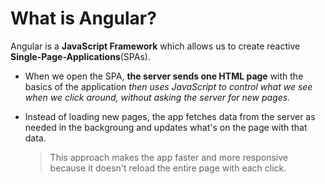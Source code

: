 # What is Angular?

Angular is a **JavaScript Framework** which allows us to create reactive **Single-Page-Applications**(SPAs).

- When we open the SPA, **the server sends one HTML page** with the basics of the application _then uses JavaScript to control what we see when we click around, without asking the server for new pages._

- Instead of loading new pages, the app fetches data from the server as needed in the backgroung and updates what's on the page with that data.
  > This approach makes the app faster and more responsive because it doesn't reload the entire page with each click.
